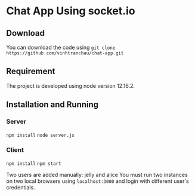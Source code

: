 # Chat App Using socket.io

## Download
You can download the code using
`git clone https://github.com/vinhtranchau/chat-app.git`

## Requirement
The project is developed using node version 12.16.2.

## Installation and Running

### Server
`npm install`
`node server.js`

### Client
`npm install`
`npm start`

Two users are added manually: jelly and alice
You must run two instances on two local browsers using `localhost:3000` and login with different user's credentials.